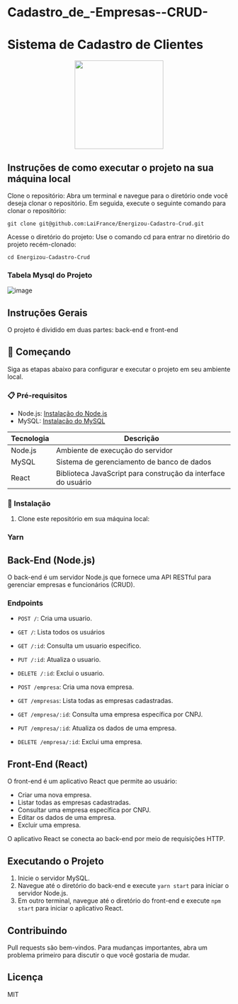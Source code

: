 # Cadastro_de_-Empresas--CRUD-

# Sistema de Cadastro de Clientes

<div align="center">
  <img src="https://github.com/LaiFrance/Cadastro-de-Clientes/assets/91226847/acb28c13-f9a3-4fbe-b07f-61aa04519744" width="200" height="200">
</div>

## Instruções de como executar o projeto na sua máquina local 
Clone o repositório:
Abra um terminal e navegue para o diretório onde você deseja clonar o repositório. Em seguida, execute o seguinte comando para clonar o repositório:

```
git clone git@github.com:LaiFrance/Energizou-Cadastro-Crud.git
```

Acesse o diretório do projeto:
Use o comando cd para entrar no diretório do projeto recém-clonado:
 ```
cd Energizou-Cadastro-Crud
```

### Tabela Mysql do Projeto 

![image](https://github.com/LaiFrance/Energizou-Cadastro-Crud/assets/91226847/66c0b458-4530-4f1a-85a9-974920f40e3f)


 ## Instruções Gerais

O projeto é dividido em duas partes: back-end e front-end
## 🚀 Começando

Siga as etapas abaixo para configurar e executar o projeto em seu ambiente local.

### 📋 Pré-requisitos

- Node.js: [Instalação do Node.js](https://nodejs.org/)
- MySQL: [Instalação do MySQL](https://dev.mysql.com/doc/mysql-installation-excerpt/en/)

| Tecnologia | Descrição |
| --- | --- |
| Node.js | Ambiente de execução do servidor |
| MySQL | Sistema de gerenciamento de banco de dados |
| React | Biblioteca JavaScript para construção da interface do usuário |


### 🔧 Instalação

1. Clone este repositório em sua máquina local:

### Yarn



## Back-End (Node.js)

O back-end é um servidor Node.js que fornece uma API RESTful para gerenciar empresas e funcionários (CRUD).

### Endpoints
- `POST /`: Cria uma usuario.
- `GET /`: Lista todos os usuários
- `GET /:id`: Consulta um usuario especifico.
- `PUT /:id`: Atualiza o usuario.
- `DELETE /:id`: Exclui o usuario.

- `POST /empresa`: Cria uma nova empresa.
- `GET /empresas`: Lista todas as empresas cadastradas.
- `GET /empresa/:id`: Consulta uma empresa específica por CNPJ.
- `PUT /empresa/:id`: Atualiza os dados de uma empresa.
- `DELETE /empresa/:id`: Exclui uma empresa.

## Front-End (React)

O front-end é um aplicativo React que permite ao usuário:

- Criar uma nova empresa.
- Listar todas as empresas cadastradas.
- Consultar uma empresa específica por CNPJ.
- Editar os dados de uma empresa.
- Excluir uma empresa.

O aplicativo React se conecta ao back-end por meio de requisições HTTP.

## Executando o Projeto

1. Inicie o servidor MySQL.
2. Navegue até o diretório do back-end e execute `yarn start` para iniciar o servidor Node.js.
3. Em outro terminal, navegue até o diretório do front-end e execute `npm start` para iniciar o aplicativo React.

## Contribuindo

Pull requests são bem-vindos. Para mudanças importantes, abra um problema primeiro para discutir o que você gostaria de mudar.

## Licença

MIT


